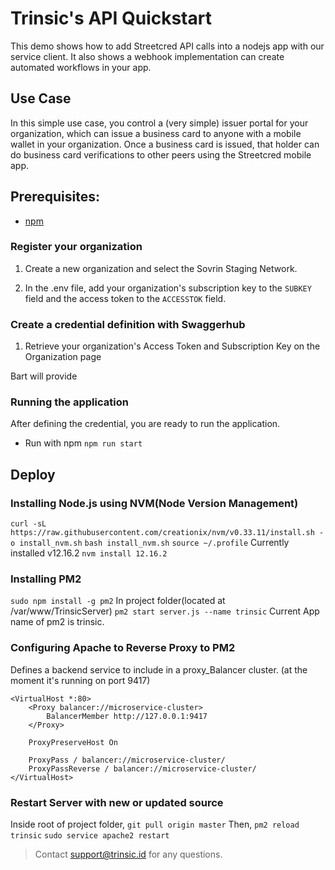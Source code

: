 # Trinsic's API Quickstart
This demo shows how to add Streetcred API calls into a nodejs app with our service client. It also shows a webhook implementation can create automated workflows in your app. 

## Use Case
In this simple use case, you control a (very simple) issuer portal for your organization, which can issue a business card to anyone with a mobile wallet in your organization. Once a business card is issued, that holder can do business card verifications to other peers using the Streetcred mobile app. 

## Prerequisites:
- [npm](https://www.npmjs.com/get-npm)


### Register your organization
 1. Create a new organization and select the Sovrin Staging Network.
 
 2. In the .env file, add your organization's subscription key to the `SUBKEY` field and the access token to the `ACCESSTOK` field.
    
### Create a credential definition with Swaggerhub
 1. Retrieve your organization's Access Token and Subscription Key on the Organization page

   Bart will provide


 
### Running the application
After defining the credential, you are ready to run the application. 

- Run with npm
`npm run start`



## Deploy
### Installing Node.js using NVM(Node Version Management)
`curl -sL https://raw.githubusercontent.com/creationix/nvm/v0.33.11/install.sh -o install_nvm.sh`
`bash install_nvm.sh`
`source ~/.profile`
Currently installed v12.16.2
`nvm install 12.16.2`

### Installing PM2
`sudo npm install -g pm2`
In project folder(located at /var/www/TrinsicServer)
`pm2 start server.js --name trinsic`
Current App name of pm2 is trinsic.

### Configuring Apache to Reverse Proxy to PM2
Defines a backend service to include in a proxy_Balancer cluster. (at the moment it's running on port 9417)
```
<VirtualHost *:80>
    <Proxy balancer://microservice-cluster>
        BalancerMember http://127.0.0.1:9417
    </Proxy>

    ProxyPreserveHost On

    ProxyPass / balancer://microservice-cluster/
    ProxyPassReverse / balancer://microservice-cluster/
</VirtualHost>
```

### Restart Server with new or updated source
Inside root of project folder,
`git pull origin master`
Then,
`pm2 reload trinsic`
`sudo service apache2 restart`




> Contact <support@trinsic.id> for any questions. 


 
